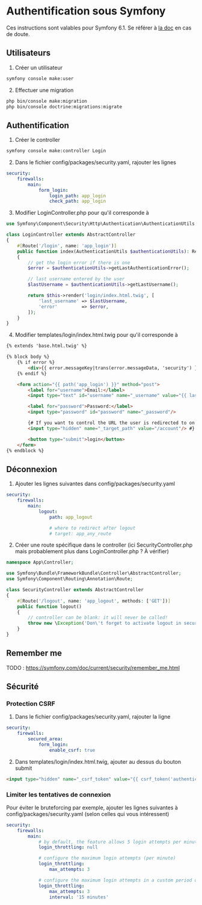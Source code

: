 # Authentification sous Symfony

Ces instructions sont valables pour Symfony 6.1. Se référer à [la doc](https://symfony.com/doc/current/security.html#form-login) en cas de doute.

## Utilisateurs
1. Créer un utilisateur

```bash
symfony console make:user
```

2. Effectuer une migration

```bash
php bin/console make:migration
php bin/console doctrine:migrations:migrate
```

## Authentification
1. Créer le controller

```bash
symfony console make:controller Login
```

2. Dans le fichier config/packages/security.yaml, rajouter les lignes

```yaml
security:
    firewalls:
        main:
            form_login:
                login_path: app_login
                check_path: app_login
```

3. Modifier LoginController.php pour qu'il corresponde à

```php
use Symfony\Component\Security\Http\Authentication\AuthenticationUtils;

class LoginController extends AbstractController
{
    #[Route('/login', name: 'app_login')]
    public function index(AuthenticationUtils $authenticationUtils): Response
    {
        // get the login error if there is one
        $error = $authenticationUtils->getLastAuthenticationError();

        // last username entered by the user
        $lastUsername = $authenticationUtils->getLastUsername();

        return $this->render('login/index.html.twig', [
            'last_username' => $lastUsername,
            'error'         => $error,
        ]);
    }
}
```

4. Modifier templates/login/index.html.twig pour qu'il corresponde à

```html
{% extends 'base.html.twig' %}

{% block body %}
    {% if error %}
        <div>{{ error.messageKey|trans(error.messageData, 'security') }}</div>
    {% endif %}

    <form action="{{ path('app_login') }}" method="post">
        <label for="username">Email:</label>
        <input type="text" id="username" name="_username" value="{{ last_username }}"/>

        <label for="password">Password:</label>
        <input type="password" id="password" name="_password"/>

        {# If you want to control the URL the user is redirected to on success
        <input type="hidden" name="_target_path" value="/account"/> #}

        <button type="submit">login</button>
    </form>
{% endblock %}
```

## Déconnexion

1. Ajouter les lignes suivantes dans config/packages/security.yaml
```yaml
security:
    firewalls:
        main:
            logout:
                path: app_logout

                # where to redirect after logout
                # target: app_any_route
```

2. Créer une route spécifique dans le controller (ici SecurityController.php mais probablement plus dans LoginController.php ? À vérifier)
```php
namespace App\Controller;

use Symfony\Bundle\FrameworkBundle\Controller\AbstractController;
use Symfony\Component\Routing\Annotation\Route;

class SecurityController extends AbstractController
{
    #[Route('/logout', name: 'app_logout', methods: ['GET'])]
    public function logout()
    {
        // controller can be blank: it will never be called!
        throw new \Exception('Don\'t forget to activate logout in security.yaml');
    }
}
```

## Remember me
TODO : https://symfony.com/doc/current/security/remember_me.html

## Sécurité
### Protection CSRF
1. Dans le fichier config/packages/security.yaml, rajouter la ligne

```yaml
security:
    firewalls:
        secured_area:
            form_login:
                enable_csrf: true
```

2. Dans templates/login/index.html.twig, ajouter au dessus du bouton submit

```html
<input type="hidden" name="_csrf_token" value="{{ csrf_token('authenticate') }}">
```

### Limiter les tentatives de connexion
Pour éviter le bruteforcing par exemple, ajouter les lignes suivantes à config/packages/security.yaml (selon celles qui vous intéressent)

```yaml
security:
    firewalls:
        main:
            # by default, the feature allows 5 login attempts per minute
            login_throttling: null

            # configure the maximum login attempts (per minute)
            login_throttling:
                max_attempts: 3

            # configure the maximum login attempts in a custom period of time
            login_throttling:
                max_attempts: 3
                interval: '15 minutes'
```